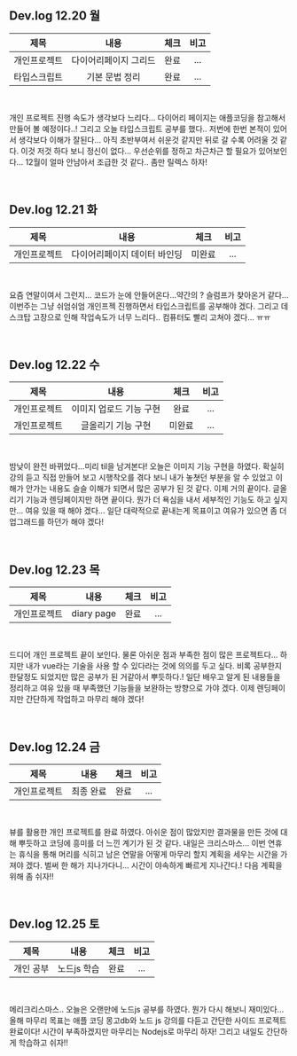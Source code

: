 ## Dev.log 12.20 월

  |제목|내용|체크|비고|
|:------:|:------:|:------:|:------:|
|개인프로젝트|다이어리페이지 그리드|완료|...|
|타입스크립트|기본 문법 정리|완료|...|

<br />

개인 프로젝트 진행 속도가 생각보다 느리다... 다이어리 페이지는 애플코딩을 참고해서 만들어 볼 예정이다..! 그리고 오늘 타입스크립트 공부를 했다.. 저번에 한번 본적이 있어서 생각보다 이해가 잘된다... 아직 초반부여서 쉬운것 같지만 뒤로 갈 수록 어려울 것 같다. 이것 저것 하다 보니 정신이 없다... 우선순위를 정하고 차근차근 할 필요가 있어보인다... 12월이 얼마 안남아서 조급한 것 같다.. 좀만 릴렉스 하자!

<br />

## Dev.log 12.21 화

  |제목|내용|체크|비고|
|:------:|:------:|:------:|:------:|
|개인프로젝트|다이어리페이지 데이터 바인딩|미완료|...|

<br />

요즘 연말이여서 그런지... 코드가 눈에 안들어온다...약간의 ? 슬럼프가 찾아온거 같다... 이번주는 그냥 쉬엄쉬엄 개인프젝 진행하면서 타입스크립트를 공부해야 겠다. 그리고 데스크탑 고장으로 인해 작업속도가 너무 느리다.. 컴퓨터도 빨리 고쳐야 겠다... ㅠㅠ

<br />

## Dev.log 12.22 수

  |제목|내용|체크|비고|
|:------:|:------:|:------:|:------:|
|개인프로젝트|이미지 업로드 기능 구현|완료|...|
|개인프로젝트|글올리기 기능 구현|미완료|...|

<br />

밤낮이 완전 바뀌었다...미리 til을 남겨본다! 오늘은 이미지 기능 구현을 하였다. 확실히 강의 듣고 직접 만들어 보고 시행착오를 겪다 보니 내가 놓쳣던 부분을 알 수 있었고 이해가 안가는 내용도 슬슬 이해가 되면서 많은 공부가 된 것 같다. 이제 거의 끝이다. 글올리기 기능과 렌딩페이지만 하면 끝이다. 뭔가 더 욕심을 내서 세부적인 기능도 하고 싶지만... 여유 있을 때 해야 겠다... 일단 대략적으로 끝내는게 목표이고 여유가 있으면 좀 더 업그래드를 하던가 해야 겠다! 

<br />

## Dev.log 12.23 목

  |제목|내용|체크|비고|
|:------:|:------:|:------:|:------:|
|개인프로젝트|diary page|완료|...|


<br />

드디어 개인 프로젝트 끝이 보인다. 물론 아쉬운 점과 부족한 점이 많은 프로젝트다... 하지만 내가 vue라는 기술을 사용 할 수 있다라는 것에 의의를 두고 싶다. 비록 공부한지 한달정도 되었지만 많은 공부가 된 거같아서 뿌듯하다.! 일단 배우고 알게 된 내용들을 정리하고 여유 있을 때 부족했던 기능들을 보완하는 방향으로 가야 겠다. 이제 렌딩페이지만 간단하게 작업하고 마무리 해야 겠다!

<br />

## Dev.log 12.24 금

  |제목|내용|체크|비고|
|:------:|:------:|:------:|:------:|
|개인프로젝트|최종 완료|완료|...|


<br />

뷰를 활용한 개인 프로젝트를 완료 하였다. 아쉬운 점이 많았지만 결과물을 만든 것에 대해 뿌듯하고 코딩에 흥미를 더 느낀 계기가 된 것 같다. 내일은 크리스마스... 이번 연휴는 휴식을 통해 머리를 식히고 남은 연말을 어떻게 마무리 할지 계획을 세우는 시간을 가져야 겠다. 벌써 한 해가 지나가다니... 시간이 야속하게 빠르게 지나간다.! 다음 계획을 위해 좀 쉬자!! 

<br />

## Dev.log 12.25 토

  |제목|내용|체크|비고|
|:------:|:------:|:------:|:------:|
|개인 공부|노드js 학습|완료|...|


<br />

메리크리스마스.. 오늘은 오랜만에 노드js 공부를 하였다. 뭔가 다시 해보니 재미있다...올해 마무리 목표는 애플 코딩 몽고db와 노드 js 강의를 다듣고 간단한 사이드 프로젝트 완료이다! 시간이 부족하겠지만 마무리는 Nodejs로 마무리 하자! 그리고 내일도 간단하게 학습하고 쉬자!!

<br />